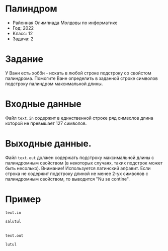 # Палиндром
* Районная Олимпиада Молдовы по информатике
* Год: 2022
* Класс: 12
* Задача: 2


# Задание 
У Вани есть хобби - искать в любой строке подстроку со свойстом палиндрома. Помогите Ване определить в заданной строке символов подстроку палиндром максимальной длины.

# Входные данные
Файл `text.in` содержит в единственной строке ряд символов длина которой не превышает 127 символов.

# Выходные данные. 
Файл `text.out` должен содержать подстроку максимальной длины с палиндромным свойством (в некоторых случаях, таких подстрок может быть несолько). Внимание! Используется латинский алфавит. Если строка не содержит подстроку длиной не менее 2-ух символов с палиндромным свойством, то выводится "Nu se contine".

# Пример 
`text.in`
```
salutul
```
\
`text.out`
```
lutul
```

